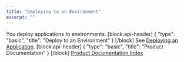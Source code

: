 ```yaml
---
title: "Deploying to an Environment"
excerpt: ""
---
```

You deploy applications to environments.
[block:api-header]
{
  "type": "basic",
  "title": "Deploy to an Environment"
}
[/block]
See [Deploying an Application](doc:deploying-an-application-1).
[block:api-header]
{
  "type": "basic",
  "title": "Product Documentation"
}
[/block]
[Product Documentation Index](doc:product-documentation-index)